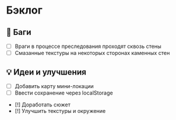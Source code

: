 # Бэклог

## 🐞 Баги
- [ ] Враги в процессе преследования проходят сквозь стены
- [ ] Смазанные текстуры на некоторых сторонах каменных стен

## 💡 Идеи и улучшения
- [ ] Добавить карту мини-локации
- [ ] Ввести сохранение через localStorage
- [!] Доработать сюжет
- [!] Улучшить текстуры и окружение
